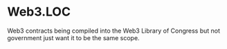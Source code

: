 # Web3.LOC
Web3 contracts being compiled into the Web3 Library of Congress but not government just want it to be the same scope.
